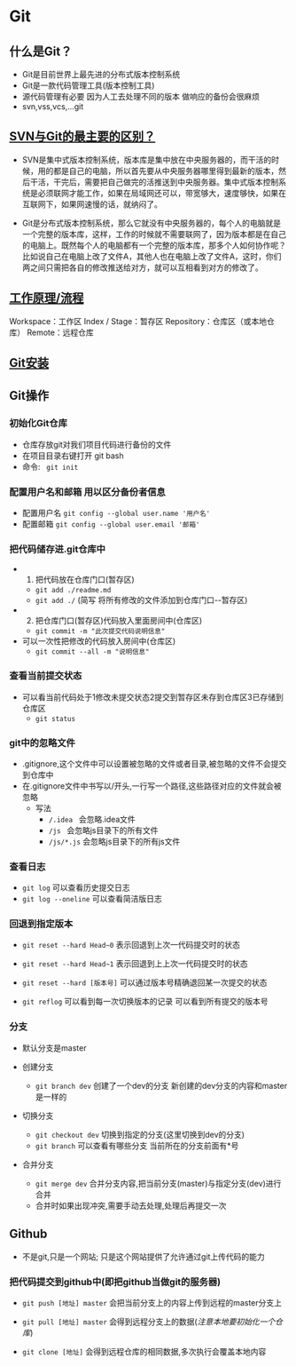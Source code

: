 # Git

## 什么是Git？

- Git是目前世界上最先进的分布式版本控制系统
- Git是一款代码管理工具(版本控制工具)
- 源代码管理有必要 因为人工去处理不同的版本 做响应的备份会很麻烦
- svn,vss,vcs,...git

## [SVN与Git的最主要的区别？](https://blog.csdn.net/qq_36150631/article/details/81038485?utm_source=app)

- SVN是集中式版本控制系统，版本库是集中放在中央服务器的，而干活的时候，用的都是自己的电脑，所以首先要从中央服务器哪里得到最新的版本，然后干活，干完后，需要把自己做完的活推送到中央服务器。集中式版本控制系统是必须联网才能工作，如果在局域网还可以，带宽够大，速度够快，如果在互联网下，如果网速慢的话，就纳闷了。

- Git是分布式版本控制系统，那么它就没有中央服务器的，每个人的电脑就是一个完整的版本库，这样，工作的时候就不需要联网了，因为版本都是在自己的电脑上。既然每个人的电脑都有一个完整的版本库，那多个人如何协作呢？比如说自己在电脑上改了文件A，其他人也在电脑上改了文件A，这时，你们两之间只需把各自的修改推送给对方，就可以互相看到对方的修改了。

## [工作原理/流程](https://blog.csdn.net/qq_36150631/article/details/81038485?utm_source=app)

Workspace：工作区
Index / Stage：暂存区
Repository：仓库区（或本地仓库）
Remote：远程仓库

## [Git安装](https://git-scm.com/)

## Git操作

### 初始化Git仓库

- 仓库存放git对我们项目代码进行备份的文件
- 在项目目录右键打开 git bash
- 命令: ` git init`

### 配置用户名和邮箱 用以区分备份者信息

- 配置用户名 `git config --global user.name '用户名'`
- 配置邮箱 `git config --global user.email '邮箱'`

### 把代码储存进.git仓库中

- 1. 把代码放在仓库门口(暂存区)
    + `git add ./readme.md`
    + `git add ./`  (简写 将所有修改的文件添加到仓库门口--暂存区)
- 2. 把仓库门口(暂存区)代码放入里面房间中(仓库区)
    + `git commit -m "此次提交代码说明信息"`
- 可以一次性把修改的代码放入房间中(仓库区)
    + `git commit --all -m "说明信息"`

### 查看当前提交状态

- 可以看当前代码处于1修改未提交状态2提交到暂存区未存到仓库区3已存储到仓库区
    + `git status`

### git中的忽略文件

- .gitignore,这个文件中可以设置被忽略的文件或者目录,被忽略的文件不会提交到仓库中
- 在.gitignore文件中书写以/开头,一行写一个路径,这些路径对应的文件就会被忽略
    + 写法
        * `/.idea `  会忽略.idea文件
        * `/js `     会忽略js目录下的所有文件
        * `/js/*.js` 会忽略js目录下的所有js文件

### 查看日志

- `git log` 可以查看历史提交日志
- `git log --oneline` 可以查看简洁版日志

### 回退到指定版本

- `git reset --hard Head~0` 表示回退到上次一代码提交时的状态
- `git reset --hard Head~1` 表示回退到上上次一代码提交时的状态
- `git reset --hard [版本号]` 可以通过版本号精确退回某一次提交的状态

- `git reflog` 可以看到每一次切换版本的记录 可以看到所有提交的版本号

### 分支

- 默认分支是master

- 创建分支
    + `git branch dev` 创建了一个dev的分支 新创建的dev分支的内容和master是一样的

- 切换分支
    + `git checkout dev` 切换到指定的分支(这里切换到dev的分支)
    + `git branch` 可以查看有哪些分支 当前所在的分支前面有*号

- 合并分支
    + `git merge dev` 合并分支内容,把当前分支(master)与指定分支(dev)进行合并
    + 合并时如果出现冲突,需要手动去处理,处理后再提交一次

## Github

- 不是git,只是一个网站; 只是这个网站提供了允许通过git上传代码的能力

### 把代码提交到github中(即把github当做git的服务器)

- `git push [地址] master` 会把当前分支上的内容上传到远程的master分支上

- `git pull [地址] master` 会得到远程分支上的数据(*注意本地要初始化一个仓库*)

- `git clone [地址]` 会得到远程仓库的相同数据,多次执行会覆盖本地内容

